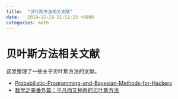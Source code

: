 ```yaml
---
title:  "贝叶斯方法相关文献"
date:   2019-12-29 21:51:23 +0800
categories: math
---
```


# 贝叶斯方法相关文献

这里整理了一些关于贝叶斯方法的文献。

- [Probabilistic-Programming-and-Bayesian-Methods-for-Hackers](https://nbviewer.jupyter.org/github/CamDavidsonPilon/Probabilistic-Programming-and-Bayesian-Methods-for-Hackers/tree/master/)
- [数学之美番外篇：平凡而又神奇的贝叶斯方法](http://mindhacks.cn/2008/09/21/the-magical-bayesian-method/)



